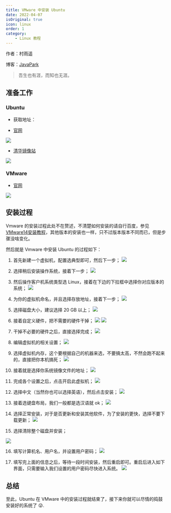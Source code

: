 ```yaml
---
title: VMware 中安装 Ubuntu
date: 2022-04-07
isOriginal: true
icon: linux
order: 1
category:
    - Linux 教程
---
```


作者：村雨遥

博客：[JavaPark](https://cunyu1943.github.io/JavaPark)

>   吾生也有涯，而知也无涯。


## 准备工作



### Ubuntu



-    获取地址： 

-   [官网](https://ubuntu.com/download/desktop)



![](https://img-blog.csdnimg.cn/20210421231044864.png?x-oss-process=image/watermark,type_ZmFuZ3poZW5naGVpdGk,shadow_10,text_aHR0cHM6Ly9ibG9nLmNzZG4ubmV0L2dpdGh1Yl8zOTY1NTAyOQ==,size_16,color_FFFFFF,t_70)



-   [清华镜像站](https://mirrors.tuna.tsinghua.edu.cn/ubuntu-releases/21.04/)



![](https://img-blog.csdnimg.cn/20210421231220815.png?x-oss-process=image/watermark,type_ZmFuZ3poZW5naGVpdGk,shadow_10,text_aHR0cHM6Ly9ibG9nLmNzZG4ubmV0L2dpdGh1Yl8zOTY1NTAyOQ==,size_16,color_FFFFFF,t_70)



### VMware



-   [官网](https://my.vmware.com/cn/web/vmware/downloads/info/slug/desktop_end_user_computing/vmware_workstation_pro/16_0)



![](https://img-blog.csdnimg.cn/20210421231543393.png?x-oss-process=image/watermark,type_ZmFuZ3poZW5naGVpdGk,shadow_10,text_aHR0cHM6Ly9ibG9nLmNzZG4ubmV0L2dpdGh1Yl8zOTY1NTAyOQ==,size_16,color_FFFFFF,t_70)



## 安装过程



Vmware 的安装过程此处不在赘述，不清楚如何安装的请自行百度，参见 [VMware14安装教程](https://blog.csdn.net/qq_40950957/article/details/80467513)，其他版本的安装也一样，只不过版本版本不同而已，但是步骤没啥变化。



然后就是 Vmware 中安装 Ubuntu 的过程如下：



1.   首先新建一个虚拟机，配置选典型即可，然后下一步；
    ![](https://img-blog.csdn.net/20180608174531978?watermark/2/text/aHR0cHM6Ly9ibG9nLmNzZG4ubmV0L2dpdGh1Yl8zOTY1NTAyOQ==/font/5a6L5L2T/fontsize/400/fill/I0JBQkFCMA==/dissolve/70) 
2.   选择稍后安装操作系统，接着下一步；
    ![](https://img-blog.csdn.net/2018060817454412?watermark/2/text/aHR0cHM6Ly9ibG9nLmNzZG4ubmV0L2dpdGh1Yl8zOTY1NTAyOQ==/font/5a6L5L2T/fontsize/400/fill/I0JBQkFCMA==/dissolve/70) 

1.   然后操作客户机系统类型选 Linux，接着在下边的下拉框中选择你对应版本的系统；
    ![](https://img-blog.csdn.net/20180608174551699?watermark/2/text/aHR0cHM6Ly9ibG9nLmNzZG4ubmV0L2dpdGh1Yl8zOTY1NTAyOQ==/font/5a6L5L2T/fontsize/400/fill/I0JBQkFCMA==/dissolve/70) 
2.   为你的虚拟机命名，并且选择存放地址，接着下一步；
    ![](https://img-blog.csdn.net/20180608174559355?watermark/2/text/aHR0cHM6Ly9ibG9nLmNzZG4ubmV0L2dpdGh1Yl8zOTY1NTAyOQ==/font/5a6L5L2T/fontsize/400/fill/I0JBQkFCMA==/dissolve/70) 

1.   选择磁盘大小，建议选择 20 GB 以上；
    ![](https://img-blog.csdn.net/20180608174610377?watermark/2/text/aHR0cHM6Ly9ibG9nLmNzZG4ubmV0L2dpdGh1Yl8zOTY1NTAyOQ==/font/5a6L5L2T/fontsize/400/fill/I0JBQkFCMA==/dissolve/70) 
2.   接着自定义硬件，把不需要的硬件干掉；
    ![](https://img-blog.csdn.net/2018060817462028?watermark/2/text/aHR0cHM6Ly9ibG9nLmNzZG4ubmV0L2dpdGh1Yl8zOTY1NTAyOQ==/font/5a6L5L2T/fontsize/400/fill/I0JBQkFCMA==/dissolve/70)
    ![](https://img-blog.csdn.net/20180608174706776?watermark/2/text/aHR0cHM6Ly9ibG9nLmNzZG4ubmV0L2dpdGh1Yl8zOTY1NTAyOQ==/font/5a6L5L2T/fontsize/400/fill/I0JBQkFCMA==/dissolve/70) 

1.   干掉不必要的硬件之后，直接选择完成；
    ![](https://img-blog.csdn.net/20180608174713840?watermark/2/text/aHR0cHM6Ly9ibG9nLmNzZG4ubmV0L2dpdGh1Yl8zOTY1NTAyOQ==/font/5a6L5L2T/fontsize/400/fill/I0JBQkFCMA==/dissolve/70) 
2.   编辑虚拟机的相关设置；
    ![](https://img-blog.csdn.net/20180608174723846?watermark/2/text/aHR0cHM6Ly9ibG9nLmNzZG4ubmV0L2dpdGh1Yl8zOTY1NTAyOQ==/font/5a6L5L2T/fontsize/400/fill/I0JBQkFCMA==/dissolve/70) 

1.   选择虚拟机内存，这个要根据自己的机器来选，不要搞太高，不然会跑不起来的，直接把你本机搞死；
    ![](https://img-blog.csdn.net/20180608174730864?watermark/2/text/aHR0cHM6Ly9ibG9nLmNzZG4ubmV0L2dpdGh1Yl8zOTY1NTAyOQ==/font/5a6L5L2T/fontsize/400/fill/I0JBQkFCMA==/dissolve/70) 
2.   接着就是选择你系统镜像文件的地址；
    ![](https://img-blog.csdn.net/20180608174738275?watermark/2/text/aHR0cHM6Ly9ibG9nLmNzZG4ubmV0L2dpdGh1Yl8zOTY1NTAyOQ==/font/5a6L5L2T/fontsize/400/fill/I0JBQkFCMA==/dissolve/70) 

1.   完成各个设置之后，点击开启此虚拟机；
    ![](https://img-blog.csdn.net/20180608174748990?watermark/2/text/aHR0cHM6Ly9ibG9nLmNzZG4ubmV0L2dpdGh1Yl8zOTY1NTAyOQ==/font/5a6L5L2T/fontsize/400/fill/I0JBQkFCMA==/dissolve/70) 
2.   选择中文（当然你也可以选择英语），然后点击安装；
    ![](https://img-blog.csdn.net/20180608174803335?watermark/2/text/aHR0cHM6Ly9ibG9nLmNzZG4ubmV0L2dpdGh1Yl8zOTY1NTAyOQ==/font/5a6L5L2T/fontsize/400/fill/I0JBQkFCMA==/dissolve/70) 

1.   接着选键盘布局，我们一般都是选汉语就 ok；
    ![](https://img-blog.csdn.net/20180608174820145?watermark/2/text/aHR0cHM6Ly9ibG9nLmNzZG4ubmV0L2dpdGh1Yl8zOTY1NTAyOQ==/font/5a6L5L2T/fontsize/400/fill/I0JBQkFCMA==/dissolve/70) 
2.   选择正常安装，对于是否更新和安装其他软件，为了安装的更快，选择不要下载更新；
    ![](https://img-blog.csdn.net/20180608174827197?watermark/2/text/aHR0cHM6Ly9ibG9nLmNzZG4ubmV0L2dpdGh1Yl8zOTY1NTAyOQ==/font/5a6L5L2T/fontsize/400/fill/I0JBQkFCMA==/dissolve/70) 

1.   选择清除整个磁盘并安装； 



![](https://img-blog.csdn.net/20180608174844116?watermark/2/text/aHR0cHM6Ly9ibG9nLmNzZG4ubmV0L2dpdGh1Yl8zOTY1NTAyOQ==/font/5a6L5L2T/fontsize/400/fill/I0JBQkFCMA==/dissolve/70)

16.   填写计算机名、用户名，并设置用户密码；
      ![](https://img-blog.csdn.net/20180608174852844?watermark/2/text/aHR0cHM6Ly9ibG9nLmNzZG4ubmV0L2dpdGh1Yl8zOTY1NTAyOQ==/font/5a6L5L2T/fontsize/400/fill/I0JBQkFCMA==/dissolve/70)



1.  填写完上面的信息之后，等待一段时间安装，然后重启即可。重启后进入如下界面，只需要输入我们设置的用户密码尽快进入系统。
    ![](https://img-blog.csdn.net/20180608174905111?watermark/2/text/aHR0cHM6Ly9ibG9nLmNzZG4ubmV0L2dpdGh1Yl8zOTY1NTAyOQ==/font/5a6L5L2T/fontsize/400/fill/I0JBQkFCMA==/dissolve/70)



## 总结



至此，Ubuntu 在 VMware 中的安装过程就结束了，接下来你就可以尽情的捣鼓安装好的系统了 😜.
